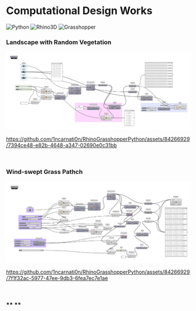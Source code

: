 # Computational Design Works

![Python](https://img.shields.io/badge/Python-ffe74a.svg?style=flat&logo=Python&logoColor=blue) 
![Rhino3D](https://img.shields.io/badge/Rhinoceros-363636.svg?style=flat&logo=Rhinoceros&logoColor=white) 
![Grasshopper](https://img.shields.io/badge/Grasshopper-green.svg?style=flat&logo=Grasshopper&logoColor=)


### **Landscape with Random Vegetation**
<p align='center'><img src="assets/E_21.png" width="920"></p>

https://github.com/1ncarnati0n/RhinoGrasshopperPython/assets/84266929/7394ce48-e82b-4648-a347-02690e0c31bb

<br>

### **Wind-swept Grass Pathch**
<p align='center'><img src="assets/E_22.png" width="920"></p>

https://github.com/1ncarnati0n/RhinoGrasshopperPython/assets/84266929/7f1f32ac-5977-47ee-9db3-6fea7ec7e1ae

<br>

### ** **
